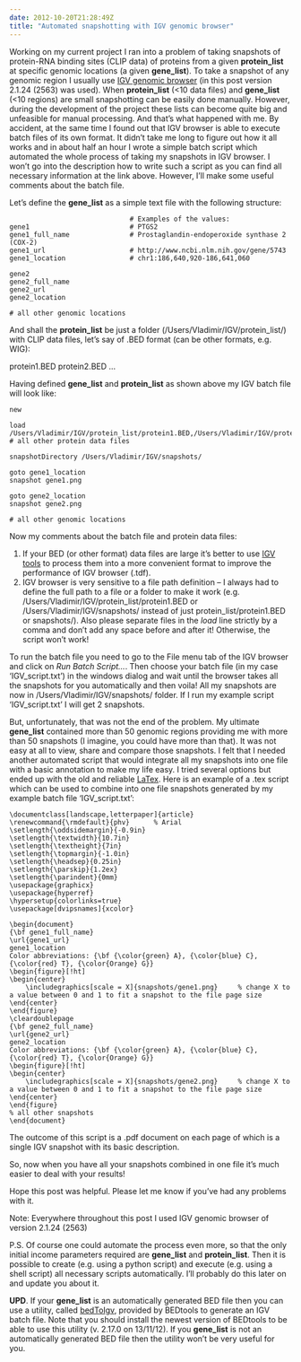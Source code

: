 ```yaml
---
date: 2012-10-20T21:28:49Z
title: "Automated snapshotting with IGV genomic browser"
---
```


Working on my current project I ran into a problem of taking snapshots of protein-RNA binding sites (CLIP data) of proteins from a given __protein_list__ at specific genomic locations (a given __gene_list__). To take a snapshot of any genomic region I usually use [IGV genomic browser](http://www.broadinstitute.org/igv/home) (in this post version 2.1.24 (2563) was used). When __protein_list__ (<10 data files) and __gene_list__ (<10 regions) are small snapshotting can be easily done manually. However, during the development of the project these lists can become quite big and unfeasible for manual processing. And that’s what happened with me. By accident, at the same time I found out that IGV browser is able to execute batch files of its own format. It didn’t take me long to figure out how it all works and in about half an hour I wrote a simple batch script which automated the whole process of taking my snapshots in IGV browser. I won’t go into the description how to write such a script as you can find all necessary information at the link above. However, I’ll make some useful comments about the batch file.

Let’s define the __gene_list__ as a simple text file with the following structure:

```
                              # Examples of the values:
gene1                         # PTGS2
gene1_full_name               # Prostaglandin-endoperoxide synthase 2 (COX-2)
gene1_url                     # http://www.ncbi.nlm.nih.gov/gene/5743
gene1_location                # chr1:186,640,920-186,641,060

gene2
gene2_full_name
gene2_url
gene2_location

# all other genomic locations
```

And shall the __protein_list__ be just a folder (/Users/Vladimir/IGV/protein_list/) with CLIP data files, let’s say of .BED format (can be other formats, e.g. WIG):

protein1.BED
protein2.BED
…

Having defined __gene_list__ and __protein_list__ as shown above my IGV batch file will look like:

```
new

load /Users/Vladimir/IGV/protein_list/protein1.BED,/Users/Vladimir/IGV/protein_list/protein2.BED # all other protein data files

snapshotDirectory /Users/Vladimir/IGV/snapshots/

goto gene1_location
snapshot gene1.png

goto gene2_location
snapshot gene2.png

# all other genomic locations
```

Now my comments about the batch file and protein data files:
1. If your BED (or other format) data files are large it’s better to use [IGV tools](http://www.broadinstitute.org/igv/igvtools) to process them into a more convenient format to improve the performance of IGV browser (.tdf).
2. IGV browser is very sensitive to a file path definition – I always had to define the full path to a file or a folder to make it work (e.g. /Users/Vladimir/IGV/protein_list/protein1.BED or /Users/Vladimir/IGV/snapshots/ instead of just protein_list/protein1.BED or snapshots/). Also please separate files in the _load_ line strictly by a comma and don’t add any space before and after it! Otherwise, the script won’t work!

To run the batch file you need to go to the File menu tab of the IGV browser and click on _Run Batch Script..._. Then choose your batch file (in my case ‘IGV_script.txt’) in the windows dialog and wait until the browser takes all the snapshots for you automatically and then voila! All my snapshots are now in /Users/Vladimir/IGV/snapshots/ folder. If I run my example script ‘IGV_script.txt’ I will get 2 snapshots.

But, unfortunately, that was not the end of the problem. My ultimate __gene_list__ contained more than 50 genomic regions providing me with more than 50 snapshots (I imagine, you could have more than that). It was not easy at all to view, share and compare those snapshots. I felt that I needed another automated script that would integrate all my snapshots into one file with a basic annotation to make my life easy. I tried several options but ended up with the old and reliable [LaTex](http://en.wikipedia.org/wiki/LaTeX). Here is an example of a .tex script which can be used to combine into one file snapshots generated by my example batch file ‘IGV_script.txt’:

```
\documentclass[landscape,letterpaper]{article}
\renewcommand{\rmdefault}{phv}      % Arial
\setlength{\oddsidemargin}{-0.9in}    
\setlength{\textwidth}{10.7in}         
\setlength{\textheight}{7in}         
\setlength{\topmargin}{-1.0in}         
\setlength{\headsep}{0.25in}         
\setlength{\parskip}{1.2ex}
\setlength{\parindent}{0mm}
\usepackage{graphicx}
\usepackage{hyperref}
\hypersetup{colorlinks=true}
\usepackage[dvipsnames]{xcolor}

\begin{document}
{\bf gene1_full_name}
\url{gene1_url}
gene1_location
Color abbreviations: {\bf {\color{green} A}, {\color{blue} C}, {\color{red} T}, {\color{Orange} G}}
\begin{figure}[!ht]
\begin{center}
    \includegraphics[scale = X]{snapshots/gene1.png}     % change X to a value between 0 and 1 to fit a snapshot to the file page size
\end{center}
\end{figure}
\cleardoublepage
{\bf gene2_full_name}
\url{gene2_url}
gene2_location
Color abbreviations: {\bf {\color{green} A}, {\color{blue} C}, {\color{red} T}, {\color{Orange} G}}
\begin{figure}[!ht]
\begin{center}
    \includegraphics[scale = X]{snapshots/gene2.png}     % change X to a value between 0 and 1 to fit a snapshot to the file page size
\end{center}
\end{figure}
% all other snapshots
\end{document}
```

The outcome of this script is a .pdf document on each page of which is a single IGV snapshot with its basic description.

So, now when you have all your snapshots combined in one file it’s much easier to deal with your results!

Hope this post was helpful. Please let me know if you’ve had any problems with it.

Note: Everywhere throughout this post I used IGV genomic browser of version 2.1.24 (2563)

P.S. Of course one could automate the process even more, so that the only initial income parameters required are __gene_list__ and __protein_list__. Then it is possible to create (e.g. using a python script) and execute (e.g. using a shell script) all necessary scripts automatically. I’ll probably do this later on and update you about it.

__UPD__. If your __gene_list__ is an automatically generated BED file then you can use a utility, called [bedToIgv](https://groups.google.com/forum/#!msg/bedtools-discuss/lkrMv5J_LJI/Q38uzhI6l0MJ), provided by BEDtools to generate an IGV batch file. Note that you should install the newest version of BEDtools to be able to use this utility (v. 2.17.0 on 13/11/12). If you __gene_list__ is not an automatically generated BED file then the utility won’t be very useful for you.
